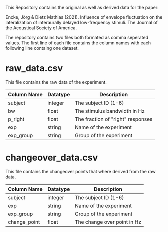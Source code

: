 
This Repository contains the original as well as derived data for the paper:

Encke, Jörg & Dietz Mathias (2021). Influence of envelope fluctuation on the lateralization
of interaurally delayed low-frequency stimuli. The Journal of the Acoustical Society of
America.

The repository contains two files both formated as comma seperated
values. The first line of each file contains the column names with
each following line containg one dataset.

# raw_data.csv
This file contains the raw data of the experiment.

| Column Name | Datatype    | Description                       |
|-------------|---------|-----------------------------------|
| subject     | integer | The subject ID (1-6)              |
| bw          | float   | The stimulus bandwidth in Hz      |
| p_right     | float   | The fraction of "right" responses |
| exp         | string  | Name of the experiment            |
| exp_group   | string  | Group of the experiment           |

# changeover_data.csv
This file contains the changeover points that where derived from the
raw data.

| Column Name  | Datatype | Description                 |
|--------------|----------|-----------------------------|
| subject      | integer  | The subject ID (1-6)        |
| exp          | string   | Name of the experiment      |
| exp_group    | string   | Group of the experiment     |
| change_point | float    | The change over point in Hz |
